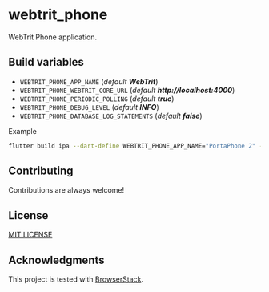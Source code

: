 # webtrit_phone

WebTrit Phone application.

## Build variables

* `WEBTRIT_PHONE_APP_NAME` (_default **WebTrit**_)
* `WEBTRIT_PHONE_WEBTRIT_CORE_URL` (_default **http://localhost:4000**_)
* `WEBTRIT_PHONE_PERIODIC_POLLING` (_default **true**_)
* `WEBTRIT_PHONE_DEBUG_LEVEL` (_default **INFO**_)
* `WEBTRIT_PHONE_DATABASE_LOG_STATEMENTS` (_default **false**_)

Example 
```bash
flutter build ipa --dart-define WEBTRIT_PHONE_APP_NAME="PortaPhone 2" --dart-define WEBTRIT_PHONE_WEBTRIT_CORE_URL=https://core.demo.portaone.com --dart-define WEBTRIT_PHONE_DEBUG_LEVEL=ALL --dart-define WEBTRIT_PHONE_PERIODIC_POLLING=true
```

## Contributing

Contributions are always welcome!

## License

[MIT LICENSE](LICENSE)

## Acknowledgments

This project is tested with [BrowserStack](https://www.browserstack.com/).
